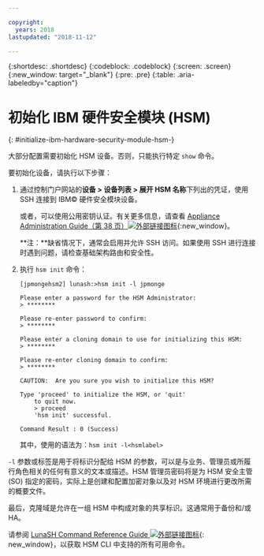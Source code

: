```yaml
---

copyright:
  years: 2018
lastupdated: "2018-11-12"

---
```


{:shortdesc: .shortdesc}
{:codeblock: .codeblock}
{:screen: .screen}
{:new_window: target="_blank"}
{:pre: .pre}
{:table: .aria-labeledby="caption"}

# 初始化 IBM 硬件安全模块 (HSM)
{: #initialize-ibm-hardware-security-module-hsm-}

大部分配置需要初始化 HSM 设备。否则，只能执行特定 `show` 命令。

要初始化设备，请执行以下步骤：

1.	通过控制门户网站的**设备 > 设备列表 > 展开 HSM 名称**下列出的凭证，使用 SSH 连接到 IBM© 硬件安全模块设备。

	或者，可以使用公用密钥认证。有关更多信息，请查看 [Appliance Administration Guide（第 38 页）![外部链接图标](../../icons/launch-glyph.svg "外部链接图标")](https://public.dhe.ibm.com/cloud/bluemix/network/vpx/appliance_administration_guide.pdf){:new_window}。

	**注：**缺省情况下，通常会启用并允许 SSH 访问。如果使用 SSH 进行连接时遇到问题，请检查基础架构路由和安全性。

2. 执行 `hsm init` 命令：

	```
	[jpmongehsm2] lunash:>hsm init -l jpmonge

	Please enter a password for the HSM Administrator:
	> ********

	Please re-enter password to confirm:
	> ********

	Please enter a cloning domain to use for initializing this HSM:
	> ********

	Please re-enter cloning domain to confirm:
	> ********

	CAUTION:  Are you sure you wish to initialize this HSM?

	Type 'proceed' to initialize the HSM, or 'quit'
		to quit now.
		> proceed
		'hsm init' successful.

	Command Result : 0 (Success)
  	```

	其中，使用的语法为：`hsm init -l<hsmlabel>`

`-l` 参数或标签是用于将标识分配给 HSM 的参数，可以是与业务、管理员或所履行角色相关的任何有意义的文本或描述。HSM 管理员密码将是为 HSM 安全主管 (SO) 指定的密码，实际上是创建和配置加密对象以及对 HSM 环境进行更改所需的概要文件。

最后，克隆域是允许在一组 HSM 中构成对象的共享标识。这通常用于备份和/或 HA。

请参阅 [LunaSH Command Reference Guide ![外部链接图标](../../icons/launch-glyph.svg "外部链接图标")](https://public.dhe.ibm.com/cloud/bluemix/network/vpx/lunash_command_reference_guide.pdf){: new_window}，以获取 HSM CLI 中支持的所有可用命令。
